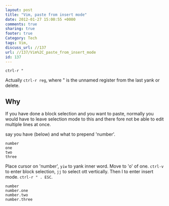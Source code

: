 ```yaml
---
layout: post
title: "Vim, paste from insert mode"
date: 2012-01-27 15:00:55 +0000 
comments: true
sharing: true
footer: true
Category: Tech
tags: Vim,
discuss_url: //137
url: //137/Vim%2C_paste_from_insert_mode
id: 137
---
```

    ctrl-r "

Actually `ctrl-r reg`, where " is the unnamed register from the last yank or delete.

Why
---

If you have done a block selection and you want to paste, normally you would have to leave selection mode to this and there fore not be able to edit multiple lines at once.

say you have (below) and what to prepend 'number'.

    number 
    one
    two
    three

Place cursor on 'number', `yiw` to yank inner word. Move to 'o' of one. `ctrl-v` to enter block selection, `jj` to select ott vertically. Then I to enter insert mode. `ctrl-r " . ESC`.
 
    number 
    number.one
    number.two
    number.three

